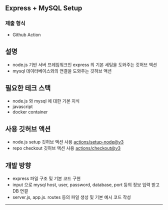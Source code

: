 ## Express + MySQL Setup

### 제출 형식
- Github Action

## 설명
- node.js 기반 서버 프레임워크인 express 의 기본 세팅을 도와주는 깃허브 액션
- mysql 데이터베이스와의 연결을 도와주는 깃허브 액션

## 필요한 테크 스택
- node.js 와 mysql 에 대한 기본 지식
- javascript 
- docker container

## 사용 깃허브 액션
- node.js setup 깃허브 액션 사용 [actions/setup-node@v3](https://github.com/marketplace/actions/setup-node-js-environment)
- repo checkout 깃허브 액션 사용 [actions/checkout@v3](https://github.com/marketplace/actions/checkout)

## 개발 방향
- express 파일 구조 및 기본 코드 구현
- input 으로 mysql host, user, password, database, port 등의 정보 입력 받고 DB 연결
- server.js, app.js. routes 등의 파일 생성 및 기본 예시 코드 작성

---
